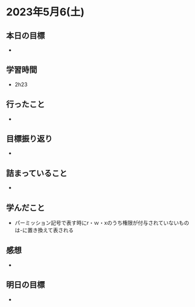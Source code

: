 # 2023年5月6(土)

## 本日の目標
- 

## 学習時間
- 2h23

## 行ったこと
- 
   
## 目標振り返り
- 

## 詰まっていること
- 

## 学んだこと
- パーミッション記号で表す時にr・ｗ・xのうち権限が付与されていないものは-に置き換えて表される

## 感想
- 

## 明日の目標
- 
